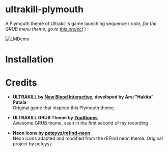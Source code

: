 # ultrakill-plymouth
A Plymouth theme of Ultrakill's game launching sequence ( _note, for the GRUB menu theme, go to [this project](https://github.com/YouStones/ultrakill-grub-theme)_ ) :  

![LMDemo](https://github.com/user-attachments/assets/3dd3f0b9-c6e0-4569-91f4-ec1f729d2d3b)  

# Installation



# Credits
- **ULTRAKILL by [New Blood Interactive](https://newblood.games), developed by Arsi "Hakita" Patala**  
  Original game that inspired this Plymouth theme.

- **ULTRAKILL GRUB Theme by [YouStones](https://github.com/YouStones/ultrakill-grub-theme)**  
  Awesome GRUB theme, seen in the first second of my recording

- **Neon Icons by [peteyyz/refind-neon](https://github.com/peteyyz/refind-neon)**  
  Neon icons adapted and modified from the rEFInd neon theme. Original project by peteyyz.
